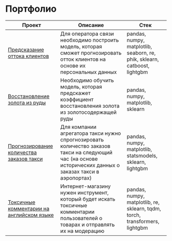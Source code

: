 # Портфолио

| Проект | Описание | Стек |
| --- | --- | --- |
| [Предсказание оттока клиентов](https://github.com/agamai/Portfolio/blob/main/Customer_churn) | Для оператора связи необходимо построить модель, которая сможет прогнозировать отток клиентов на основе их персональных данных | pandas, numpy, matplotlib, seaborn, re, phik, sklearn, catboost, lightgbm |
| [Восстановление золота из руды](https://github.com/agamai/Portfolio/blob/main/Gold_recovery/gold_recovery.ipynb) | Необходимо обучить модель, которая предскажет коэффициент восстановления золота из золотосодержащей руды | pandas, numpy, matplotlib, sklearn |
| [Прогнозирование количества заказов такси](https://github.com/agamai/Portfolio/blob/main/Taxi_orders/taxi_orders.ipynb) | Для компании агрегатора такси нужно спрогнозировать количество заказов такси на следующий час (на основе исторических данных о заказах такси в аэропортах) | pandas, numpy, matplotlib, statsmodels, sklearn, lightgbm |
| [Токсичные комментарии на английском языке](https://github.com/agamai/Portfolio/blob/main/Toxicity_bert/toxic_bert.ipynb) | Интернет-магазину нужен инструмент, который будет искать токсичные комментарии пользователей о товарах и отправлять их на модерацию | pandas, numpy, matplotlib, re, sklearn, tqdm, torch, transformers, lightgbm |
